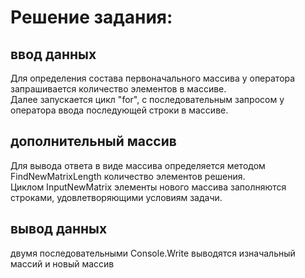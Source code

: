 **Решение задания:**
=
ввод данных
-
Для определения состава первоначального массива у оператора запрашивается количество элементов в массиве.  
Далее запускается цикл "for", с последовательным запросом у оператора ввода последующей строки в массиве.  

дополнительный массив
-
Для вывода ответа в виде массива определяется методом FindNewMatrixLength количество элементов решения.  
Циклом InputNewMatrix элементы нового массива заполняются строками, удовлетворяющими условиям задачи.  

вывод данных
-
двумя последовательными Console.Write выводятся изначальный массий и новый массив